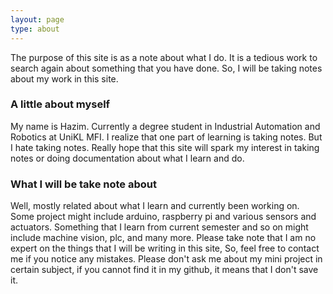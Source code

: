 ```yaml
---
layout: page
type: about
---
```


The purpose of this site is as a note about what I do. It is a tedious work to search again about something that 
you have done. So, I will be taking notes about my work in this site.

### A little about myself

My name is Hazim. Currently a degree student in Industrial Automation and Robotics at UniKL MFI.
I realize that one part of learning is taking notes.
But I hate taking notes. Really hope that this site will spark my interest in taking notes or doing documentation about what I learn and do.

### What I will be take note about

Well, mostly related about what I learn and currently been working on. Some project might include arduino, raspberry pi and various sensors and actuators. Something that I learn from current semester and so on might include machine vision, plc, and many more. Please take note that I am no expert on the things that I will be writing in this site, So, feel free to contact me if you notice any mistakes. Please don't ask me about my mini project in certain subject, if you cannot find it in my github, it means that I don't save it.
